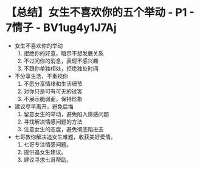 # 【总结】女生不喜欢你的五个举动 - P1 - 7情子 - BV1ug4y1J7Aj

-   女生不喜欢你的举动
    1.  拒绝你的好意，暗示不想发展关系
    2.  不过问你的消息，表现不感兴趣
    3.  不跟你单独相处，拒绝独处时间
-   不分享生活，不重视你
    1.  不愿分享情绪和生活细节
    2.  对你只是可有可无的过客
    3.  不展示脆弱面，保持形象
-   建议尽早离开，避免后悔
    1.  留意女生的举动，避免陷入情感问题
    2.  寻找解决情感问题的方法
    3.  注意女生的态度，避免彻底陷进去
-   七哥教你解决追女生难题，收获美好爱情。
    1.  七哥专注情感问题。
    2.  提供追女生建议。
    3.  建议寻求七哥帮助。